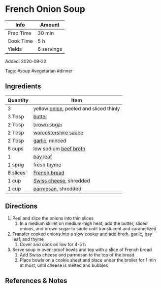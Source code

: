 # French Onion Soup

| Info      | Amount     |
| --------- | ---------- |
| Prep Time | 30 min     |
| Cook Time | 5 h        |
| Yields    | 6 servings |

Added: 2020-09-22

Tags: #soup #vegetarian #dinner

## Ingredients

| Quantity | Item                                                               |
| -------- | ------------------------------------------------------------------ |
| 3        | yellow [onion](../_ingredients/onion.md), peeled and sliced thinly |
| 3 Tbsp   | [butter](../_ingredients/butter.md)                                |
| 2 Tbsp   | [brown sugar](../_ingredients/brown-sugar.md)                      |
| 2 Tbsp   | [worcestershire sauce](../_ingredients/worcestershire-sauce.md)    |
| 2 Tbsp   | [garlic](../_ingredients/garlic.md), minced                        |
| 8 cups   | low sodium [beef broth](../_ingredients/beef-broth.md)             |
| 1        | [bay leaf](../_ingredients/bay-leaf.md)                            |
| 1 sprig  | fresh [thyme](../_ingredients/thyme.md)                            |
| 6 slices | [French bread](../_ingredients/french-bread.md)                    |
| 1 cup    | [Swiss cheese](../_ingredients/swiss-cheese.md), shredded          |
| 1 cup    | [parmesan](../_ingredients/parmesan.md), shredded                  |

## Directions

1. Peel and slice the onions into thin slices
    1. In a medium skillet on medium-high heat, add the butter, sliced onions, and brown sugar to saute until translucent and caramelized
2. Transfer cooked onions into a slow cooker and add broth, garlic, bay leaf, and thyme
    1. Cover and cook on low for 4-5 h
3. Serve soup in oven-proof bowls and top with a slice of French bread
    1. Add Swiss cheese and parmesan to the top of the bread
    2. Place bowls on a cookie sheet and place under the broiler for 1 min at most, until cheese is melted and bubbles

## References & Notes

[^1]: [Original recipe](https://crockpotladies.com/wp-content/plugins/wp-ultimate-recipe-premium/core/templates/print.php)
